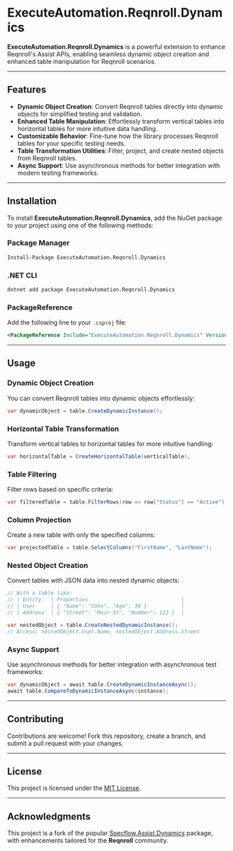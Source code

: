 # ExecuteAutomation.Reqnroll.Dynamics

**ExecuteAutomation.Reqnroll.Dynamics** is a powerful extension to enhance Reqnroll's Assist APIs, enabling seamless dynamic object creation and enhanced table manipulation for Reqnroll scenarios.

---

## Features

- **Dynamic Object Creation**: Convert Reqnroll tables directly into dynamic objects for simplified testing and validation.
- **Enhanced Table Manipulation**: Effortlessly transform vertical tables into horizontal tables for more intuitive data handling.
- **Customizable Behavior**: Fine-tune how the library processes Reqnroll tables for your specific testing needs.
- **Table Transformation Utilities**: Filter, project, and create nested objects from Reqnroll tables.
- **Async Support**: Use asynchronous methods for better integration with modern testing frameworks.

---

## Installation

To install **ExecuteAutomation.Reqnroll.Dynamics**, add the NuGet package to your project using one of the following methods:

### Package Manager
```bash
Install-Package ExecuteAutomation.Reqnroll.Dynamics
```

### .NET CLI
```bash
dotnet add package ExecuteAutomation.Reqnroll.Dynamics
```

### PackageReference
Add the following line to your `.csproj` file:
```xml
<PackageReference Include="ExecuteAutomation.Reqnroll.Dynamics" Version="1.0.0" />
```

---

## Usage

### Dynamic Object Creation
You can convert Reqnroll tables into dynamic objects effortlessly:
```csharp
var dynamicObject = table.CreateDynamicInstance();
```

### Horizontal Table Transformation
Transform vertical tables to horizontal tables for more intuitive handling:
```csharp
var horizontalTable = CreateHorizontalTable(verticalTable);
```

### Table Filtering
Filter rows based on specific criteria:
```csharp
var filteredTable = table.FilterRows(row => row["Status"] == "Active");
```

### Column Projection
Create a new table with only the specified columns:
```csharp
var projectedTable = table.SelectColumns("FirstName", "LastName");
```

### Nested Object Creation
Convert tables with JSON data into nested dynamic objects:
```csharp
// With a table like:
// | Entity   | Properties                              |
// | User     | { "Name": "John", "Age": 30 }           |
// | Address  | { "Street": "Main St", "Number": 123 }  |

var nestedObject = table.CreateNestedDynamicInstance();
// Access: nestedObject.User.Name, nestedObject.Address.Street
```

### Async Support
Use asynchronous methods for better integration with asynchronous test frameworks:
```csharp
var dynamicObject = await table.CreateDynamicInstanceAsync();
await table.CompareToDynamicInstanceAsync(instance);
```

---

## Contributing

Contributions are welcome! Fork this repository, create a branch, and submit a pull request with your changes.

---

## License

This project is licensed under the [MIT License](LICENSE).

---

## Acknowledgments

This project is a fork of the popular [Specflow.Assist.Dynamics](https://github.com/marcusoftnet/SpecFlow.Assist.Dynamic) package, with enhancements tailored for the **Reqnroll** community.
